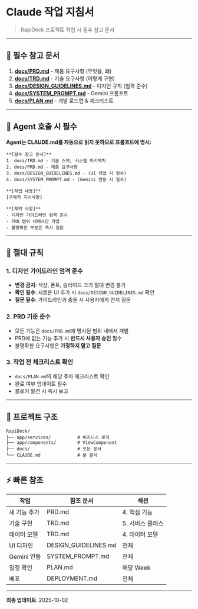 # Claude 작업 지침서

> RapiDeck 프로젝트 작업 시 필수 참고 문서

---

## 📌 필수 참고 문서

1. **[docs/PRD.md](docs/PRD.md)** - 제품 요구사항 (무엇을, 왜)
2. **[docs/TRD.md](docs/TRD.md)** - 기술 요구사항 (어떻게 구현)
3. **[docs/DESIGN_GUIDELINES.md](docs/DESIGN_GUIDELINES.md)** - 디자인 규칙 (엄격 준수)
4. **[docs/SYSTEM_PROMPT.md](docs/SYSTEM_PROMPT.md)** - Gemini 프롬프트
5. **[docs/PLAN.md](docs/PLAN.md)** - 개발 로드맵 & 체크리스트

---

## 🤖 Agent 호출 시 필수

**Agent는 CLAUDE.md를 자동으로 읽지 못하므로 프롬프트에 명시:**

```
**[필수 참고 문서]**
1. docs/TRD.md - 기술 스택, 시스템 아키텍처
2. docs/PRD.md - 제품 요구사항
3. docs/DESIGN_GUIDELINES.md - (UI 작업 시 필수)
4. docs/SYSTEM_PROMPT.md - (Gemini 연동 시 필수)

**[작업 내용]**
[구체적 지시사항]

**[제약 사항]**
- 디자인 가이드라인 엄격 준수
- PRD 범위 내에서만 작업
- 불명확한 부분은 즉시 질문
```

---

## 🚨 절대 규칙

### 1. 디자인 가이드라인 엄격 준수
- **변경 금지**: 색상, 폰트, 슬라이드 크기 절대 변경 불가
- **확인 필수**: 새로운 UI 추가 시 `docs/DESIGN_GUIDELINES.md` 확인
- **질문 필수**: 가이드라인과 충돌 시 사용자에게 먼저 질문

### 2. PRD 기준 준수
- 모든 기능은 `docs/PRD.md`에 명시된 범위 내에서 개발
- PRD에 없는 기능 추가 시 **반드시 사용자 승인** 필수
- 불명확한 요구사항은 **가정하지 말고 질문**

### 3. 작업 전 체크리스트 확인
- `docs/PLAN.md`의 해당 주차 체크리스트 확인
- 완료 여부 업데이트 필수
- 블로커 발견 시 즉시 보고

---

## 📂 프로젝트 구조

```
RapiDeck/
├── app/services/          # 비즈니스 로직
├── app/components/        # ViewComponent
├── docs/                  # 모든 문서
└── CLAUDE.md              # 본 문서
```

---

## ⚡ 빠른 참조

| 작업 | 참조 문서 | 섹션 |
|------|-----------|------|
| 새 기능 추가 | PRD.md | 4. 핵심 기능 |
| 기술 구현 | TRD.md | 5. 서비스 클래스 |
| 데이터 모델 | TRD.md | 4. 데이터 모델 |
| UI 디자인 | DESIGN_GUIDELINES.md | 전체 |
| Gemini 연동 | SYSTEM_PROMPT.md | 전체 |
| 일정 확인 | PLAN.md | 해당 Week |
| 배포 | DEPLOYMENT.md | 전체 |

---

**최종 업데이트**: 2025-10-02
